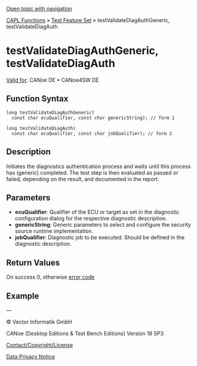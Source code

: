 [Open topic with navigation](../../../../../CANoeDEFamily.htm#Topics/CAPLFunctions/Test/Functions/CAPLfunctionTestValidateDiagAuthGeneric.md)

[CAPL Functions](../../CAPLfunctions.md) » [Test Feature Set](../CAPLfunctionsTFSOverview.md) » testValidateDiagAuthGeneric, testValidateDiagAuth

# testValidateDiagAuthGeneric, testValidateDiagAuth

[Valid for](../../../Shared/FeatureAvailability.md):  CANoe DE • CANoe4SW DE

## Function Syntax

```
long testValidateDiagAuthGeneric(
  const char ecuQualifier, const char genericString); // form 1
```

```
long testValidateDiagAuth(
  const char ecuQualifier, const char jobQualifier); // form 2
```

## Description

Initiates the diagnostics authentication process and waits until this process has (generic) completed. The test step is then evaluated as passed or failed, depending on the result, and documented in the report.

## Parameters

- **ecuQualifier**: Qualifier of the ECU or target as set in the diagnostic configuration dialog for the respective diagnostic description.
- **genericString**: Generic parameters to select and configure the security source runtime implementation.
- **jobQualifier**: Diagnostic job to be executed. Should be defined in the diagnostic description.

## Return Values

On success 0, otherwise [error code](../../Diagnostics/CAPLfunctionsDiagnosticsErrorCode.md)

## Example

—

© Vector Informatik GmbH

CANoe (Desktop Editions & Test Bench Editions) Version 18 SP3

[Contact/Copyright/License](../../../Shared/ContactCopyrightLicense.md)

[Data Privacy Notice](https://www.vector.com/int/en/company/get-info/privacy-policy/)
